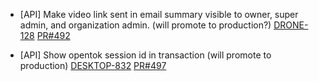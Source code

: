 
- [API] Make video link sent in email summary visible to owner, super admin, and organization admin. (will promote to production?)
[DRONE-128](https://dropin.atlassian.net/browse/DRONE-128)
[PR#492](https://github.com/dropininc/dropin-api-v2/pull/492)

- [API] Show opentok session id in transaction (will promote to production)
[DESKTOP-832](https://dropin.atlassian.net/browse/DESKTOP-832)
[PR#497](https://github.com/dropininc/dropin-api-v2/pull/497)




